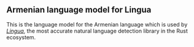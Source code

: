 ## Armenian language model for Lingua

This is the language model for the Armenian language which is used by 
[*Lingua*](https://github.com/pemistahl/lingua-rs), 
the most accurate natural language detection library in the Rust ecosystem.